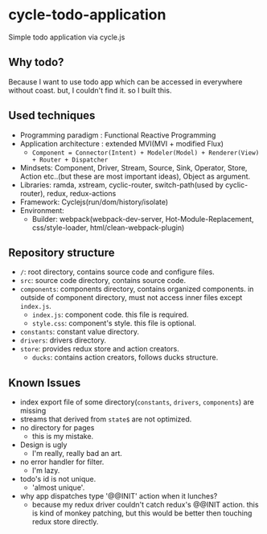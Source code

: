 # cycle-todo-application

Simple todo application via cycle.js

## Why todo?

Because I want to use todo app which can be accessed in everywhere without coast.
but, I couldn't find it. so I built this.

## Used techniques

+ Programming paradigm : Functional Reactive Programming
+ Application architecture : extended MVI(MVI + modified Flux)
  - `Component = Connector(Intent) + Modeler(Model) + Renderer(View) + Router + Dispatcher`
+ Mindsets: Component, Driver, Stream, Source, Sink, Operator, Store, Action etc..(but these are most important ideas), Object as argument.
+ Libraries: ramda, xstream, cyclic-router, switch-path(used by cyclic-router), redux, redux-actions
+ Framework: Cyclejs(run/dom/history/isolate)
+ Environment:
  - Builder: webpack(webpack-dev-server, Hot-Module-Replacement, css/style-loader, html/clean-webpack-plugin)

## Repository structure

+ `/`: root directory, contains source code and configure files.
+ `src`: source code directory, contains source code.
+ `components`: components directory, contains organized components. in outside of component directory, must not access inner files except `index.js`.
  - `index.js`: component code. this file is required.
  - `style.css`: component's style. this file is optional.
+ `constants`: constant value directory.
+ `drivers`: drivers directory.
+ `store`: provides redux store and action creators.
  - `ducks`: contains action creators, follows ducks structure.

## Known Issues

+ index export file of some directory(`constants`, `drivers`, `components`) are missing
+ streams that derived from `state$` are not optimized.
+ no directory for pages
  * this is my mistake.
+ Design is ugly
  * I'm really, really bad an art.
+ no error handler for filter.
  * I'm lazy.
+ todo's id is not unique.
  * 'almost unique'.
+ why app dispatches type '@@INIT' action when it lunches?
  * because my redux driver couldn't catch redux's @@INIT action. this is kind of monkey patching, but this would be better then touching redux store directly.
